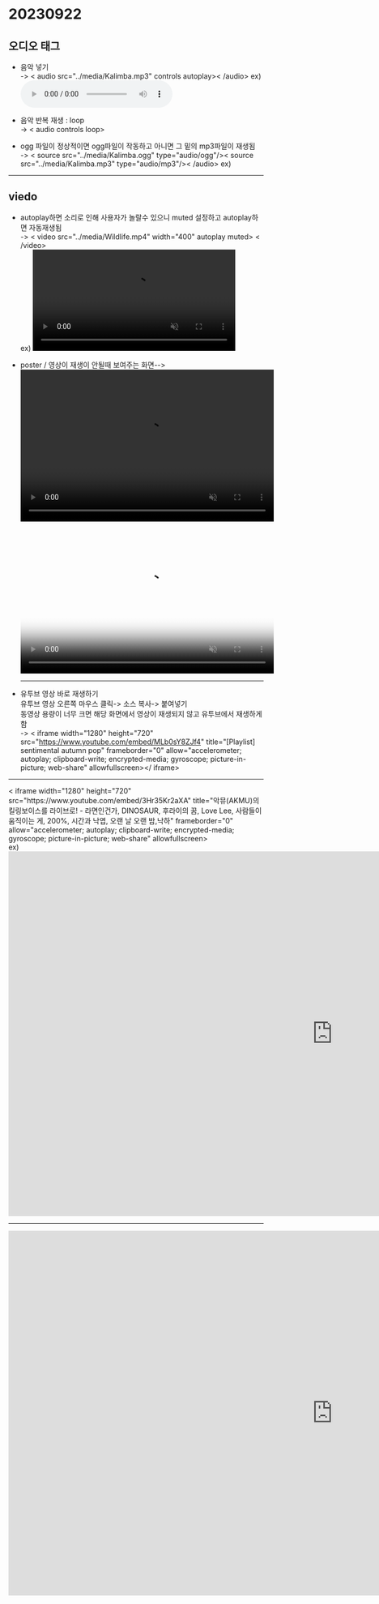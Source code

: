 20230922
===
오디오 태그
---
- 음악 넣기<br/>
-> < audio src="../media/Kalimba.mp3" controls autoplay>< /audio>
 ex)<br/> 
 <audio src="../media/Kalimba.mp3" controls autoplay></audio><br/>
 - 음악 반복 재생 : loop<br/>
 ->  < audio controls loop>

 - ogg 파일이 정상적이면 ogg파일이 작동하고 아니면 그 밑의 mp3파일이 재생됨 <br/>
 -> < source src="../media/Kalimba.ogg" type="audio/ogg"/>< source src="../media/Kalimba.mp3" type="audio/mp3"/>< /audio>
        ex)<source src="../media/Kalimba.ogg" type="audio/ogg"/>
        <source src="../media/Kalimba.mp3" type="audio/mp3"/></audio>
<hr/>

viedo
---
- autoplay하면 소리로 인해 사용자가 놀랄수 있으니 muted 설정하고 autoplay하면 자동재생됨 <br/>
 -> < video src="../media/Wildlife.mp4" width="400" autoplay muted> < /video><br/>
   ex) <video src="../media/Wildlife.mp4" width="400" autoplay muted> </video><br/>
* poster / 영상이 재생이 안될때 보여주는 화면-->
    <video width="500" height="300" loop controls muted autoplay>
        <source src="../media/Wildlife.webm" type="video/webm"/>
        <source src="../media/Wildlife.mp4" type="video/mp4"/>
    </video>
    <video poster="../img/bonobono.jpg" width="500" height="300" loop controls muted autoplay>
        <source src="../../media/Wildlife.webm" type="video/webm"/>
        <source src="../../media/Wildlife.mp4" type="video/mp4"/>
    </video>
    <hr/>
- 유투브 영상 바로 재생하기<br>
유투브 영상 오른쪽 마우스 클릭-> 소스 복사-> 붙여넣기<br/>
동영상 용량이 너무 크면 해당 화면에서 영상이 재생되지 않고 유투브에서 재생하게 함<br/>
-> < iframe width="1280" height="720" src="https://www.youtube.com/embed/MLb0sY8ZJf4" title="[Playlist] sentimental autumn pop" frameborder="0" allow="accelerometer; autoplay; clipboard-write; encrypted-media; gyroscope; picture-in-picture; web-share" allowfullscreen></ iframe><br/>
<hr/>
< iframe width="1280" height="720" src="https://www.youtube.com/embed/3Hr35Kr2aXA" title="악뮤(AKMU)의 킬링보이스를 라이브로! - 라면인건가, DINOSAUR, 후라이의 꿈, Love Lee, 사람들이 움직이는 게, 200%, 시간과 낙엽, 오랜 날 오랜 밤,낙하" frameborder="0" allow="accelerometer; autoplay; clipboard-write; encrypted-media; gyroscope; picture-in-picture; web-share" allowfullscreen></ iframe><br>
ex)
    <iframe width="1280" height="720" src="https://www.youtube.com/embed/MLb0sY8ZJf4" title="[Playlist] sentimental autumn pop" frameborder="0" allow="accelerometer; autoplay; clipboard-write; encrypted-media; gyroscope; picture-in-picture; web-share" allowfullscreen></iframe>
    <hr/>
    <iframe width="1280" height="720" src="https://www.youtube.com/embed/3Hr35Kr2aXA" title="악뮤(AKMU)의 킬링보이스를 라이브로! - 라면인건가, DINOSAUR, 후라이의 꿈, Love Lee, 사람들이 움직이는 게, 200%, 시간과 낙엽, 오랜 날 오랜 밤,낙하" frameborder="0" allow="accelerometer; autoplay; clipboard-write; encrypted-media; gyroscope; picture-in-picture; web-share" allowfullscreen></iframe>